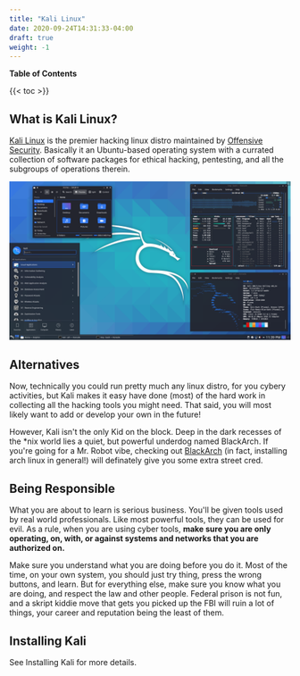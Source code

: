 ```yaml
---
title: "Kali Linux"
date: 2020-09-24T14:31:33-04:00
draft: true
weight: -1
---
```


**Table of Contents**

{{< toc >}}

## What is Kali Linux?

[Kali Linux](https://www.kali.org/) is the premier hacking linux distro maintained by [Offensive Security](https://www.offensive-security.com/). Basically it an Ubuntu-based operating system with a currated collection of
software packages for ethical hacking, pentesting, and all the subgroups of operations therein.

![](/images/kali2020.png)

## Alternatives

Now, technically you could run pretty much any linux distro, for you cybery activities, but Kali makes it easy have done (most) of the hard work in collecting all the hacking tools you might need. That said, you will most likely want to add or develop your own in the future!

However, Kali isn't the only Kid on the block. Deep in the dark recesses of the *nix world lies a quiet, but powerful underdog named BlackArch. If you're going for a Mr. Robot vibe, checking out [BlackArch](https://blackarch.org/) (in fact, installing arch linux in general!) will definately give you some extra street cred.

## Being Responsible

What you are about to learn is serious business. You'll be given tools used by real world professionals. Like most powerful tools, they can be used for evil. As a rule, when you are using cyber tools, **make sure you are only operating, on, with, or against systems and networks that you are authorized on.**

Make sure you understand what you are doing before you do it. Most of the time, on your own system, you should just try thing, press the wrong buttons, and learn. But for everything else, make sure you know what you are doing, and respect the law and other people. Federal prison is not fun, and a skript kiddie move that gets you picked up the FBI will ruin a lot of things, your career and reputation being the least of them.

## Installing Kali

See Installing Kali for more details.


